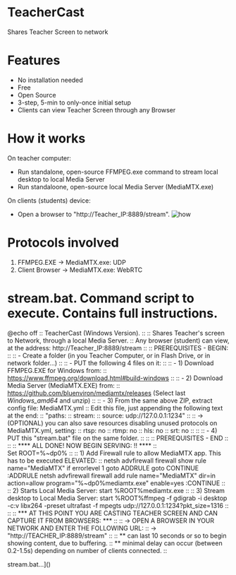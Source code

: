 # TeacherCast
Shares Teacher Screen to network

# Features
- No installation needed
- Free
- Open Source
- 3-step, 5-min to only-once initial setup
- Clients can view Teacher Screen through any Browser
  
# How it works
On teacher computer:
  - Run standalone, open-source FFMPEG.exe command to stream local desktop to local Media Server
  - Run standaloone, open-source local Media Server (MediaMTX.exe)

On clients (students) device:
  - Open a browser to "http://Teacher_IP:8889/stream".
![how](https://github.com/blanes/TeacherCast/assets/3591929/9e5a1afc-0a0f-40e7-8a90-441f4f6ed64b)

# Protocols involved
1) FFMPEG.EXE -> MediaMTX.exe: UDP
2) Client Browser -> MediaMTX.exe: WebRTC


# stream.bat. Command script to execute. Contains full instructions.

@echo off
:: TeacherCast (Windows Version).
::
:: Shares Teacher's screen to Network, through a local Media Server.
:: Any browser (student) can view, at the address: http://Teacher_IP:8889/stream
::
:: PREREQUISITES - BEGIN:
::
:: - Create a folder (in you Teacher Computer, or in Flash Drive, or in network folder...)
:: 
:: - PUT the following 4 files on it:
::
:: - 1) Download FFMPEG.EXE for Windows from:
::	https://www.ffmpeg.org/download.html#build-windows
::
:: - 2) Download Media Server (MediaMTX.EXE) from:
::	https://github.com/bluenviron/mediamtx/releases (Select last *Windows_amd64* and unzip)
::
:: - 3) From the same above ZIP, extract config file: MediaMTX.yml
::	Edit this file, just appending the following text at the end:
::	"paths:
::         stream:
::            source: udp://127.0.0.1:1234"
::
:: -> (OPTIONAL) you can also save resources disabling unused protocols on MediaMTX.yml, setting:
::    rtsp: no
::    rtmp: no
::    hls: no
::    srt: no
:: 
::
:: - 4) PUT this "stream.bat" file on the same folder.
::
::
:: PREREQUISITES - END
::
::
:: **** ALL DONE! NOW BEGIN SERVING: !! ****
::	
Set ROOT=%~dp0%
::
:: 1) Add Firewall rule to allow MediaMTX app. This has to be executed ELEVATED:
::
netsh advfirewall firewall show rule name="MediaMTX"
if errorlevel 1 goto ADDRULE
goto CONTINUE
:ADDRULE
netsh advfirewall firewall add rule name="MediaMTX" dir=in action=allow program="%~dp0%mediamtx.exe" enable=yes
:CONTINUE
::
:: 2) Starts Local Media Server:
start %ROOT%mediamtx.exe
::
:: 3) Stream desktop to Local Media Server:
start %ROOT%ffmpeg -f gdigrab -i desktop -c:v libx264 -preset ultrafast -f mpegts udp://127.0.0.1:1234?pkt_size=1316
::
:: 
:: *** AT THIS POINT YOU ARE CASTING TEACHER SCREEN AND CAN CAPTURE IT FROM BROWSERS: ***
::
::	-> OPEN A BROWSER IN YOUR NETWORK AND ENTER THE FOLLOWING URL:
::	-> "http://TEACHER_IP:8889/stream"
::
::	** can last 10 seconds or so to begin showing content, due to buffering.
::	** minimal delay can occur (between 0.2-1.5s) depending on number of clients connected.
::


stream.bat…]()
